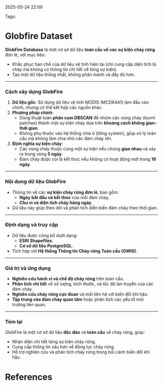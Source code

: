 2025-05-24 22:09


Tags:

# Globfire Dataset

**GlobFire Database** là một cơ sở dữ liệu **toàn cầu về các sự kiện cháy rừng** đơn lẻ, với mục tiêu:

- Khắc phục hạn chế của dữ liệu vệ tinh hiện tại (chỉ cung cấp diện tích bị cháy mà không có thông tin chi tiết về từng sự kiện).
- Tạo một dữ liệu thống nhất, không phân mảnh và đầy đủ hơn.

---

### **Cách xây dựng GlobFire**

1. **Dữ liệu gốc**: Sử dụng dữ liệu vệ tinh MODIS (MCD64A1) làm đầu vào chính, nhưng có thể kết hợp các nguồn khác.
2. **Phương pháp chính**:
    - Dùng thuật toán **phân cụm DBSCAN** để nhóm các vùng cháy (burnt patches) thành một sự kiện cháy dựa trên **khoảng cách không gian-thời gian**.
    - Không phụ thuộc vào hệ thống chia ô (tiling system), giúp xử lý toàn cầu mà không làm chia nhỏ các đám cháy lớn.
3. **Định nghĩa sự kiện cháy**:
    - Các vùng cháy thuộc cùng một sự kiện nếu chúng **giao nhau** và xảy ra trong vòng **5 ngày**.
    - Đám cháy được coi là kết thúc nếu không có hoạt động mới trong **16 ngày**.

---

### **Nội dung dữ liệu GlobFire**

- Thông tin về các **sự kiện cháy rừng đơn lẻ**, bao gồm:
    - **Ngày bắt đầu và kết thúc** của mỗi đám cháy.
    - **Chu vi và diện tích cháy hàng ngày**.
- Dữ liệu này giúp theo dõi và phân tích diễn biến đám cháy theo thời gian.

---

### **Định dạng và truy cập**

- Dữ liệu được công bố dưới dạng:
    - **ESRI Shapefiles**.
    - **Cơ sở dữ liệu PostgreSQL**.
- Tích hợp với **Hệ thống Thông tin Cháy rừng Toàn cầu (GWIS)**.

---

### **Giá trị và ứng dụng**

- **Nghiên cứu hành vi và chế độ cháy rừng** trên toàn cầu.
- **Phân tích chi tiết** về số lượng, kích thước, và tốc độ lan truyền của các đám cháy.
- **Nghiên cứu cháy rừng cực đoan** và mối liên hệ với biến đổi khí hậu.
- **Tập trung vào đám cháy quan tâm** hoặc phân tích các yếu tố môi trường liên quan.

---

### **Tóm lại**

GlobFire là một cơ sở dữ liệu **độc đáo** và **toàn cầu** về cháy rừng, giúp:

- Nhận diện chi tiết từng sự kiện cháy rừng.
- Cung cấp thông tin sâu hơn về động lực cháy rừng.
- Hỗ trợ nghiên cứu và phân tích cháy rừng trong bối cảnh biến đổi khí hậu.


# References
